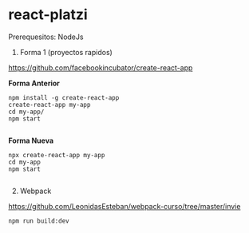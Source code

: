 # react-platzi

Prerequesitos: NodeJs

1. Forma 1 (proyectos rapidos)

https://github.com/facebookincubator/create-react-app


**Forma Anterior**

 
```
npm install -g create-react-app 
create-react-app my-app
cd my-app/
npm start
 
```

**Forma Nueva**
 
```
npx create-react-app my-app
cd my-app
npm start
 
```


2. Webpack

https://github.com/LeonidasEsteban/webpack-curso/tree/master/invie

```
npm run build:dev
```